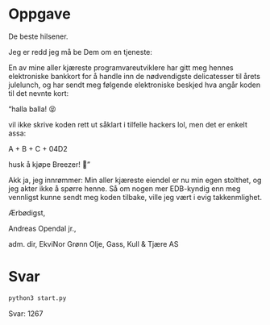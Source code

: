 # Oppgave

De beste hilsener.

Jeg er redd jeg må be Dem om en tjeneste:

En av mine aller kjæreste programvareutviklere har gitt meg hennes elektroniske bankkort for å handle inn de nødvendigste delicatesser til årets julelunch, og har sendt meg følgende elektroniske beskjed hva angår koden til det nevnte kort:

“halla balla! 😝

vil ikke skrive koden rett ut såklart i tilfelle hackers lol, men det er enkelt assa:

A + B + C + 04D2

husk å kjøpe Breezer! 🤣”

Akk ja, jeg innrømmer: Min aller kjæreste eiendel er nu min egen stolthet, og jeg akter ikke å spørre henne. Så om nogen mer EDB-kyndig enn meg vennligst kunne sendt meg koden tilbake, ville jeg vært i evig takkenmlighet.

Ærbødigst,

Andreas Opendal jr.,

adm. dir, EkviNor Grønn Olje, Gass, Kull & Tjære AS

# Svar

```sh
python3 start.py
```

Svar: 1267
